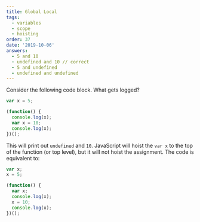 ```yaml
---
title: Global Local
tags:
  - variables
  - scope
  - hoisting
order: 37
date: '2019-10-06'
answers:
  - 5 and 10
  - undefined and 10 // correct
  - 5 and undefined
  - undefined and undefined
---
```


Consider the following code block. What gets logged?

```javascript
var x = 5;

(function() {
  console.log(x);
  var x = 10;
  console.log(x);
})();
```

<!-- explanation -->

This will print out `undefined` and `10`. JavaScript will hoist the `var x` to the top of the function (or top level), but it will not hoist the assignment. The code is equivalent to:

```javascript
var x;
x = 5;

(function() {
  var x;
  console.log(x);
  x = 10;
  console.log(x);
})();
```

